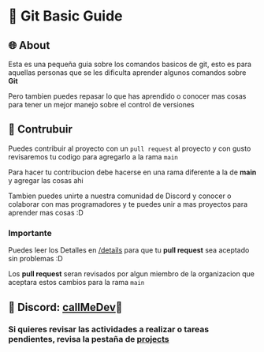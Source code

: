 # 🌿 Git Basic Guide

## 🌐 About

Esta es una pequeña guia sobre los comandos basicos de git, esto es para aquellas personas que se les dificulta aprender algunos comandos sobre **Git**

Pero tambien puedes repasar lo que has aprendido o conocer mas cosas para tener un mejor manejo sobre el control de versiones

## 🔧 Contrubuir

Puedes contribuir al proyecto con un `pull request` al proyecto y con gusto revisaremos tu codigo para agregarlo a la rama `main`

Para hacer tu contribucion debe hacerse en una rama diferente a la de **main** y agregar las cosas ahi

Tambien puedes unirte a nuestra comunidad de Discord y conocer o colaborar con mas programadores y te puedes unir a mas proyectos para aprender mas cosas :D

### Importante

Puedes leer los Detalles en [/details](./DETAILS.md) para que tu **pull request** sea aceptado sin problemas :D

Los **pull request** seran revisados por algun miembro de la organizacion que aceptara estos cambios para la rama `main`

## 🚀 Discord: [callMeDev](https://discord.gg/RTdXPfbz3K)🌟

### Si quieres revisar las actividades a realizar o tareas pendientes, revisa la pestaña de [projects](https://github.com/callMe-Dev/git-guide/projects/1)
